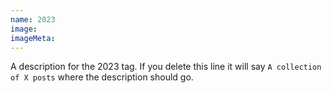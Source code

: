 ```yaml
---
name: 2023
image:
imageMeta:
---
```

A description for the 2023 tag. If you delete this line it will say
`A collection of X posts` where the description should go.
